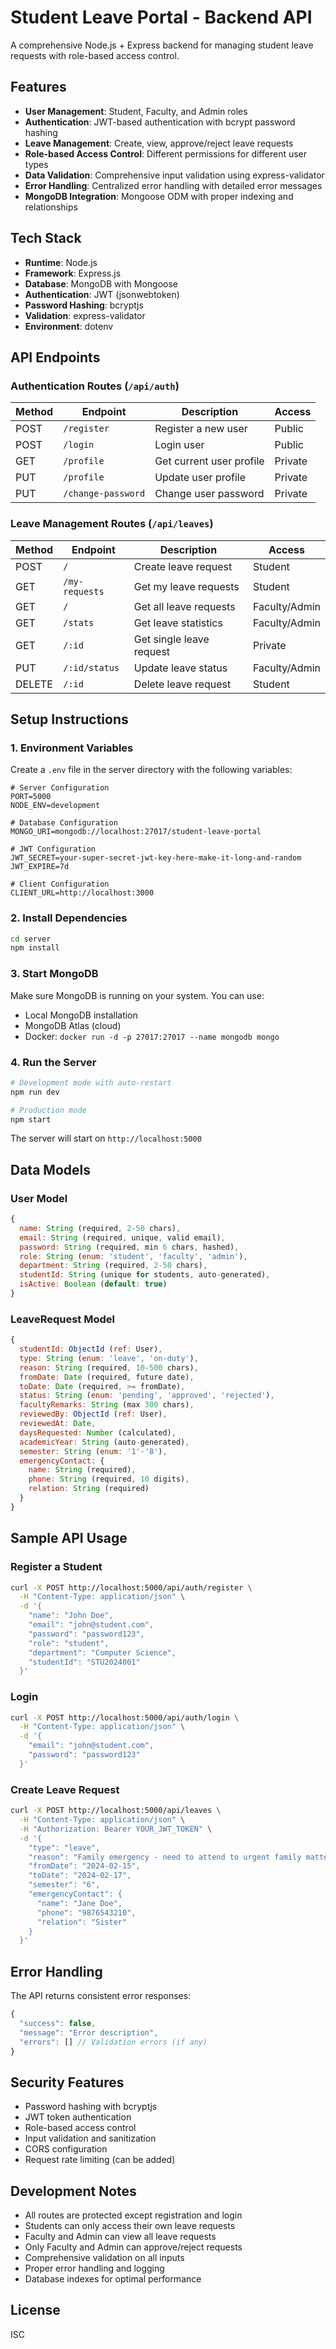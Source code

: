 # Student Leave Portal - Backend API

A comprehensive Node.js + Express backend for managing student leave requests with role-based access control.

## Features

- **User Management**: Student, Faculty, and Admin roles
- **Authentication**: JWT-based authentication with bcrypt password hashing
- **Leave Management**: Create, view, approve/reject leave requests
- **Role-based Access Control**: Different permissions for different user types
- **Data Validation**: Comprehensive input validation using express-validator
- **Error Handling**: Centralized error handling with detailed error messages
- **MongoDB Integration**: Mongoose ODM with proper indexing and relationships

## Tech Stack

- **Runtime**: Node.js
- **Framework**: Express.js
- **Database**: MongoDB with Mongoose
- **Authentication**: JWT (jsonwebtoken)
- **Password Hashing**: bcryptjs
- **Validation**: express-validator
- **Environment**: dotenv

## API Endpoints

### Authentication Routes (`/api/auth`)

| Method | Endpoint | Description | Access |
|--------|----------|-------------|---------|
| POST | `/register` | Register a new user | Public |
| POST | `/login` | Login user | Public |
| GET | `/profile` | Get current user profile | Private |
| PUT | `/profile` | Update user profile | Private |
| PUT | `/change-password` | Change user password | Private |

### Leave Management Routes (`/api/leaves`)

| Method | Endpoint | Description | Access |
|--------|----------|-------------|---------|
| POST | `/` | Create leave request | Student |
| GET | `/my-requests` | Get my leave requests | Student |
| GET | `/` | Get all leave requests | Faculty/Admin |
| GET | `/stats` | Get leave statistics | Faculty/Admin |
| GET | `/:id` | Get single leave request | Private |
| PUT | `/:id/status` | Update leave status | Faculty/Admin |
| DELETE | `/:id` | Delete leave request | Student |

## Setup Instructions

### 1. Environment Variables

Create a `.env` file in the server directory with the following variables:

```env
# Server Configuration
PORT=5000
NODE_ENV=development

# Database Configuration
MONGO_URI=mongodb://localhost:27017/student-leave-portal

# JWT Configuration
JWT_SECRET=your-super-secret-jwt-key-here-make-it-long-and-random
JWT_EXPIRE=7d

# Client Configuration
CLIENT_URL=http://localhost:3000
```

### 2. Install Dependencies

```bash
cd server
npm install
```

### 3. Start MongoDB

Make sure MongoDB is running on your system. You can use:
- Local MongoDB installation
- MongoDB Atlas (cloud)
- Docker: `docker run -d -p 27017:27017 --name mongodb mongo`

### 4. Run the Server

```bash
# Development mode with auto-restart
npm run dev

# Production mode
npm start
```

The server will start on `http://localhost:5000`

## Data Models

### User Model
```javascript
{
  name: String (required, 2-50 chars),
  email: String (required, unique, valid email),
  password: String (required, min 6 chars, hashed),
  role: String (enum: 'student', 'faculty', 'admin'),
  department: String (required, 2-50 chars),
  studentId: String (unique for students, auto-generated),
  isActive: Boolean (default: true)
}
```

### LeaveRequest Model
```javascript
{
  studentId: ObjectId (ref: User),
  type: String (enum: 'leave', 'on-duty'),
  reason: String (required, 10-500 chars),
  fromDate: Date (required, future date),
  toDate: Date (required, >= fromDate),
  status: String (enum: 'pending', 'approved', 'rejected'),
  facultyRemarks: String (max 300 chars),
  reviewedBy: ObjectId (ref: User),
  reviewedAt: Date,
  daysRequested: Number (calculated),
  academicYear: String (auto-generated),
  semester: String (enum: '1'-'8'),
  emergencyContact: {
    name: String (required),
    phone: String (required, 10 digits),
    relation: String (required)
  }
}
```

## Sample API Usage

### Register a Student
```bash
curl -X POST http://localhost:5000/api/auth/register \
  -H "Content-Type: application/json" \
  -d '{
    "name": "John Doe",
    "email": "john@student.com",
    "password": "password123",
    "role": "student",
    "department": "Computer Science",
    "studentId": "STU2024001"
  }'
```

### Login
```bash
curl -X POST http://localhost:5000/api/auth/login \
  -H "Content-Type: application/json" \
  -d '{
    "email": "john@student.com",
    "password": "password123"
  }'
```

### Create Leave Request
```bash
curl -X POST http://localhost:5000/api/leaves \
  -H "Content-Type: application/json" \
  -H "Authorization: Bearer YOUR_JWT_TOKEN" \
  -d '{
    "type": "leave",
    "reason": "Family emergency - need to attend to urgent family matter",
    "fromDate": "2024-02-15",
    "toDate": "2024-02-17",
    "semester": "6",
    "emergencyContact": {
      "name": "Jane Doe",
      "phone": "9876543210",
      "relation": "Sister"
    }
  }'
```

## Error Handling

The API returns consistent error responses:

```javascript
{
  "success": false,
  "message": "Error description",
  "errors": [] // Validation errors (if any)
}
```

## Security Features

- Password hashing with bcryptjs
- JWT token authentication
- Role-based access control
- Input validation and sanitization
- CORS configuration
- Request rate limiting (can be added)

## Development Notes

- All routes are protected except registration and login
- Students can only access their own leave requests
- Faculty and Admin can view all leave requests
- Only Faculty and Admin can approve/reject requests
- Comprehensive validation on all inputs
- Proper error handling and logging
- Database indexes for optimal performance

## License

ISC
